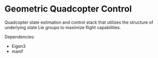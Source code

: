 # Geometric Quadcopter Control
Quadcopter state estimation and control stack that utilizes the structure of underlying state Lie groups to maximize flight capabilities.

Dependencies: 
- Eigen3
- manif 
